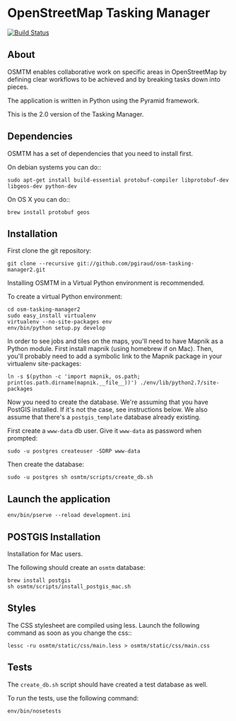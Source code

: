 OpenStreetMap Tasking Manager
=============================

[![Build Status](https://travis-ci.org/pgiraud/osm-tasking-manager2.png)](https://travis-ci.org/pgiraud/osm-tasking-manager2)

About
-----

OSMTM enables collaborative work on specific areas in OpenStreetMap by defining
clear workflows to be achieved and by breaking tasks down into pieces.

The application is written in Python using the Pyramid framework.

This is the 2.0 version of the Tasking Manager.

Dependencies
------------

OSMTM has a set of dependencies that you need to install first.

On debian systems you can do::

    sudo apt-get install build-essential protobuf-compiler libprotobuf-dev libgeos-dev python-dev

On OS X you can do::

    brew install protobuf geos


Installation
------------

First clone the git repository:

    git clone --recursive git://github.com/pgiraud/osm-tasking-manager2.git

Installing OSMTM in a Virtual Python environment is recommended.

To create a virtual Python environment:

    cd osm-tasking-manager2
    sudo easy_install virtualenv
    virtualenv --no-site-packages env
    env/bin/python setup.py develop

In order to see jobs and tiles on the maps, you'll need to have Mapnik as
a Python module.
First install mapnik (using homebrew if on Mac).
Then, you'll probably need to add a symbolic link to the Mapnik package in your
virtualenv site-packages:

    ln -s $(python -c 'import mapnik, os.path; print(os.path.dirname(mapnik.__file__))') ./env/lib/python2.7/site-packages

Now you need to create the database. We're assuming that you have PostGIS
installed. If it's not the case, see instructions below.
We also assume that there's a `postgis_template` database already existing.

First create a `www-data` db user. Give it `www-data` as password when prompted:

    sudo -u postgres createuser -SDRP www-data

Then create the database:

    sudo -u postgres sh osmtm/scripts/create_db.sh

Launch the application
----------------------

    env/bin/pserve --reload development.ini

POSTGIS Installation
--------------------

Installation for Mac users.

The following should create an `osmtm` database:

    brew install postgis
    sh osmtm/scripts/install_postgis_mac.sh

Styles
------

The CSS stylesheet are compiled using less. Launch the following command as
soon as you change the css::

    lessc -ru osmtm/static/css/main.less > osmtm/static/css/main.css

Tests
-----

The `create_db.sh` script should have created a test database as well.

To run the tests, use the following command:

    env/bin/nosetests
